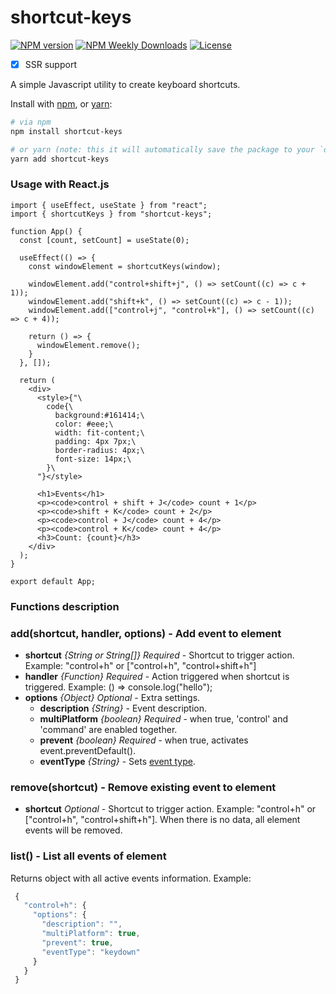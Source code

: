 shortcut-keys
===========

[![NPM version](https://badgen.net/npm/v/shortcut-keys)](https://www.npmjs.com/package/shortcut-keys)
[![NPM Weekly Downloads](https://badgen.net/npm/dw/shortcut-keys)](https://www.npmjs.com/package/shortcut-keys)
[![License](https://badgen.net/npm/license/shortcut-keys)](https://www.npmjs.com/package/shortcut-keys)

- [x] SSR support

A simple Javascript utility to create keyboard shortcuts.

Install with [npm](https://www.npmjs.com/), or [yarn](https://yarnpkg.com/):

```bash
# via npm
npm install shortcut-keys

# or yarn (note: this it will automatically save the package to your `dependencies` in `package.json`)
yarn add shortcut-keys
```

### Usage with React.js

```tsx
import { useEffect, useState } from "react";
import { shortcutKeys } from "shortcut-keys";

function App() {
  const [count, setCount] = useState(0);

  useEffect(() => {
    const windowElement = shortcutKeys(window);

    windowElement.add("control+shift+j", () => setCount((c) => c + 1));
    windowElement.add("shift+k", () => setCount((c) => c - 1));
    windowElement.add(["control+j", "control+k"], () => setCount((c) => c + 4));

    return () => {
      windowElement.remove();
    }
  }, []);
  
  return (
    <div>
      <style>{"\
        code{\
          background:#161414;\
          color: #eee;\
          width: fit-content;\
          padding: 4px 7px;\
          border-radius: 4px;\
          font-size: 14px;\
        }\
      "}</style>
        
      <h1>Events</h1>
      <p><code>control + shift + J</code> count + 1</p>
      <p><code>shift + K</code> count + 2</p>
      <p><code>control + J</code> count + 4</p>
      <p><code>control + K</code> count + 4</p>
      <h3>Count: {count}</h3>
    </div>
  );
}

export default App;
```

### Functions description
### **add(shortcut, handler, options)** - Add event to element
- **shortcut** *{String or String[]} Required* - Shortcut to trigger action. Example: "control+h" or ["control+h", "control+shift+h"]
- **handler** *{Function} Required* - Action triggered when shortcut is triggered. Example: () => console.log("hello");
- **options** *{Object} Optional* - Extra settings.
    - **description** *{String}* - Event description.
    - **multiPlatform** *{boolean} Required* - when true, 'control' and 'command' are enabled together.
    - **prevent** *{boolean} Required* - when true, activates event.preventDefault().
    - **eventType** *{String}* - Sets [event type](https://developer.mozilla.org/en-US/docs/Web/Events).

### **remove(shortcut)** - Remove existing event to element
- **shortcut** *Optional* - Shortcut to trigger action. Example: "control+h" or ["control+h", "control+shift+h"]. When there is no data, all element events will be removed.
    
### **list()** - List all events of element
 Returns object with all active events information. Example: 
 ```.js
  {
    "control+h": {
      "options": {
        "description": "",
        "multiPlatform": true,
        "prevent": true,
        "eventType": "keydown"
      }
    }
  }
```